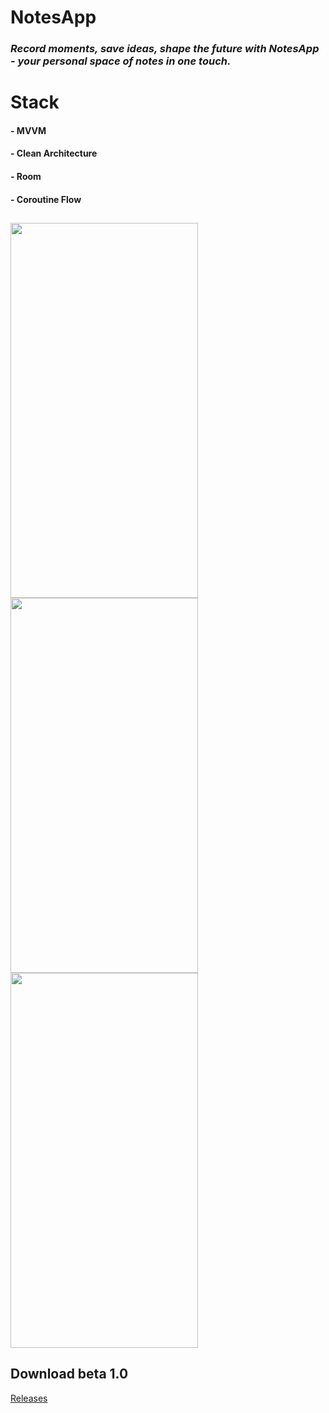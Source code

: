 # NotesApp

### *Record moments, save ideas, shape the future with NotesApp - your personal space of notes in one touch.*

# Stack

#### - MVVM
#### - Clean Architecture
#### - Room 
#### - Coroutine Flow



## 
<img src="https://i.imgur.com/H8m3pM5.png" width="300" height="600" /> <img src="https://i.imgur.com/b43kyCJ.png" width="300" height="600" /> <img src="https://i.imgur.com/gsKtXmN.png" width="300" height="600" />

## Download beta 1.0

[Releases](https://github.com/maninmiddle/NotesApp/releases)




